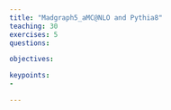 ```yaml
---
title: "Madgraph5_aMC@NLO and Pythia8"
teaching: 30
exercises: 5
questions:

objectives:

keypoints:
-

---
```


